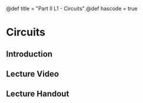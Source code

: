 @def title = "Part II L1 - Circuits"
@def hascode = true

# Circuits
## Introduction

## Lecture Video

## Lecture Handout
